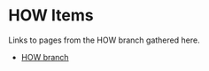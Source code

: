 # HOW Items

Links to pages from the HOW branch gathered here.

- [HOW branch](../../How/README.md)
